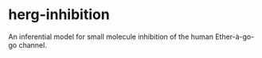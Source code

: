 # herg-inhibition
An inferential model for small molecule inhibition of the human Ether-à-go-go channel.
